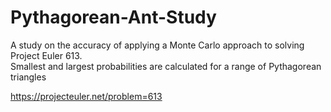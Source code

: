 # Pythagorean-Ant-Study
A study on the accuracy of applying a Monte Carlo approach to solving  Project Euler 613. <br>
Smallest and largest probabilities are calculated for a range of Pythagorean triangles

https://projecteuler.net/problem=613
